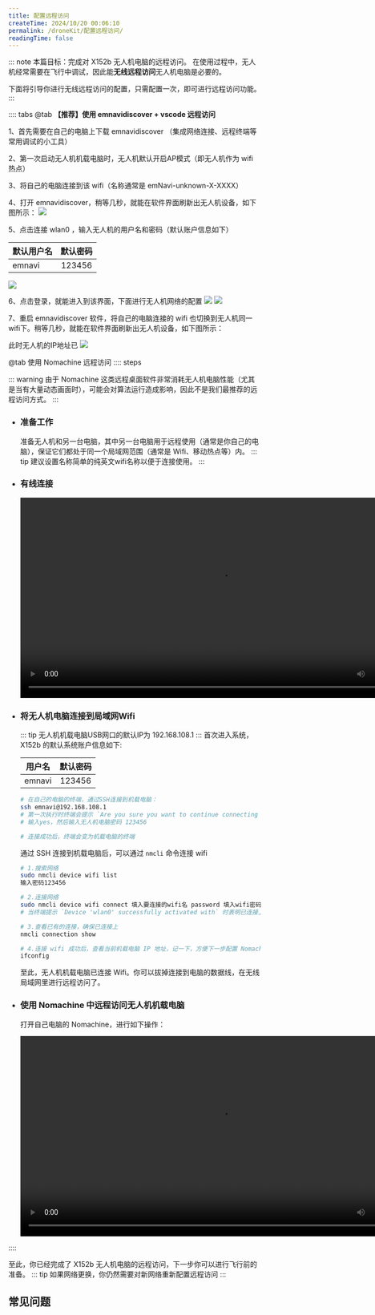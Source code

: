 ```yaml
---
title: 配置远程访问
createTime: 2024/10/20 00:06:10
permalink: /droneKit/配置远程访问/
readingTime: false
---
```


<!-- ## 如何畅快的使用：
需要进行代码编写时，使用 VSCode 进行 SSH 远程访问
需要进行代码执行或可视化查看时，使用 Nomachine 进行远程访问 -->
<!-- TODO(Derkai): 缺一张 VSCode 和 Nomachine 同时使用的图 -->

::: note 本篇目标：完成对 X152b 无人机电脑的远程访问。
在使用过程中，无人机经常需要在飞行中调试，因此能**无线远程访问**无人机电脑是必要的。

下面将引导你进行无线远程访问的配置，只需配置一次，即可进行远程访问功能。
:::

:::: tabs
@tab **【推荐】使用 emnavidiscover + vscode 远程访问**

1、首先需要在自己的电脑上下载 emnavidiscover （集成网络连接、远程终端等常用调试的小工具）

<LinkCard title="点击下载 emnavidiscover" href="https://github.com/emNavi/emnavidiscover.git" > </LinkCard>

2、第一次启动无人机机载电脑时，无人机默认开启AP模式（即无人机作为 wifi 热点）

3、将自己的电脑连接到该 wifi（名称通常是 emNavi-unknown-X-XXXX）

4、打开 emnavidiscover，稍等几秒，就能在软件界面刷新出无人机设备，如下图所示：
![](https://emnavi-doc-img.oss-cn-beijing.aliyuncs.com/emnavi_assets/intro/emnavidiscover_step_1.png)

5、点击连接 wlan0 ，输入无人机的用户名和密码（默认账户信息如下）

| 默认用户名        | 默认密码        |
| ------------- |:-------------:|
| emnavi      | 123456 |

![](https://emnavi-doc-img.oss-cn-beijing.aliyuncs.com/emnavi_assets/intro/emnavidiscover_step_2.png)

6、点击登录，就能进入到该界面，下面进行无人机网络的配置
![](https://emnavi-doc-img.oss-cn-beijing.aliyuncs.com/emnavi_assets/intro/emnavidiscover_step_3.png)
![](https://emnavi-doc-img.oss-cn-beijing.aliyuncs.com/emnavi_assets/intro/emnavidiscover_step_4.png)

7、重启 emnavidiscover 软件，将自己的电脑连接的 wifi 也切换到无人机同一 wifi下。稍等几秒，就能在软件界面刷新出无人机设备，如下图所示：

此时无人机的IP地址已
![](https://emnavi-doc-img.oss-cn-beijing.aliyuncs.com/emnavi_assets/intro/emnavidiscover_step_5.png)

<!-- TODO: 缺少一个vscode导入教程视频 -->

@tab 使用 Nomachine 远程访问
:::: steps

::: warning 由于 Nomachine 这类远程桌面软件非常消耗无人机电脑性能（尤其是当有大量动态画面时），可能会对算法运行造成影响，因此不是我们最推荐的远程访问方式。
:::
- ### 准备工作
    准备无人机和另一台电脑，其中另一台电脑用于远程使用（通常是你自己的电脑），保证它们都处于同一个局域网范围（通常是 Wifi、移动热点等）内。
    ::: tip 建议设置名称简单的纯英文wifi名称以便于连接使用。
    :::

- ### 有线连接

    <div>
    <video width="800" controls>
        <source src="https://emnavi-doc-img.oss-cn-beijing.aliyuncs.com/emnavi_video/intro/usb_connect_drone.mp4" type="video/mp4" />
        您的浏览器不支持 video 标签。
    </video>
    </div>

    ###

- ### 将无人机电脑连接到局域网Wifi

    ::: tip 无人机机载电脑USB网口的默认IP为 192.168.108.1
    :::
    首次进入系统，X152b 的默认系统账户信息如下:

    | 用户名        | 默认密码        |
    | ------------- |:-------------:|
    | emnavi      | 123456 |

    ``` bash
    # 在自己的电脑的终端，通过SSH连接到机载电脑：
    ssh emnavi@192.168.108.1
    # 第一次执行时终端会提示 `Are you sure you want to continue connecting (yes/no/[fingerprint])?` 
    # 输入yes，然后输入无人机电脑密码 123456

    # 连接成功后，终端会变为机载电脑的终端

    ```

    通过 SSH 连接到机载电脑后，可以通过 `nmcli` 命令连接 wifi

    ``` bash
    # 1.搜索网络
    sudo nmcli device wifi list
    输入密码123456

    # 2.连接网络
    sudo nmcli device wifi connect 填入要连接的wifi名 password 填入wifi密码
    # 当终端提示 `Device 'wlan0' successfully activated with` 时表明已连接上

    # 3.查看已有的连接，确保已连接上
    nmcli connection show

    # 4.连接 wifi 成功后，查看当前机载电脑 IP 地址，记一下，方便下一步配置 Nomachine
    ifconfig
    ```
    至此，无人机机载电脑已连接 Wifi。你可以拔掉连接到电脑的数据线，在无线局域网里进行远程访问了。


- ### 使用 Nomachine 中远程访问无人机机载电脑
    打开自己电脑的 Nomachine，进行如下操作：
    <div>
    <video width="800" controls>
        <source src="https://emnavi-doc-img.oss-cn-beijing.aliyuncs.com/emnavi_video/intro/nomachine_add_drone.mp4" type="video/mp4" />
        您的浏览器不支持 video 标签。
    </video>
    </div>

::::

至此，你已经完成了 X152b 无人机电脑的远程访问，下一步你可以进行飞行前的准备。
::: tip 如果网络更换，你仍然需要对新网络重新配置远程访问
::: 

<!-- TODO(Derkai): 给出其他两种连接方式 -->

## 常见问题

<LinkCard title="Nomachine 远程连接问题" href="/droneKit/电脑问题排查/Nomachine远程工具问题/" > </LinkCard>
